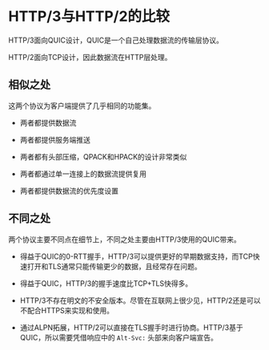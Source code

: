 # HTTP/3与HTTP/2的比较

HTTP/3面向QUIC设计，QUIC是一个自己处理数据流的传输层协议。

HTTP/2面向TCP设计，因此数据流在HTTP层处理。

## 相似之处

这两个协议为客户端提供了几乎相同的功能集。

- 两者都提供数据流

- 两者都提供服务端推送

- 两者都有头部压缩，QPACK和HPACK的设计非常类似

- 两者都通过单一连接上的数据流提供复用

- 两者都提供数据流的优先度设置

## 不同之处

两个协议主要不同点在细节上，不同之处主要由HTTP/3使用的QUIC带来。

- 得益于QUIC的0-RTT握手，HTTP/3可以提供更好的早期数据支持，而TCP快速打开和TLS通常只能传输更少的数据，且经常存在问题。

- 得益于QUIC，HTTP/3的握手速度比TCP+TLS快得多。

- HTTP/3不存在明文的不安全版本。尽管在互联网上很少见，HTTP/2还是可以不配合HTTPS来实现和使用。

- 通过ALPN拓展，HTTP/2可以直接在TLS握手时进行协商。HTTP/3基于QUIC，所以需要凭借响应中的 `Alt-Svc:` 头部来向客户端宣告。
